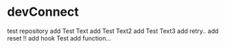 # devConnect
test repository
add Test Text
add Test Text2
add Test Text3
add retry..
add reset !!
add hook Test
add function...
